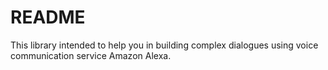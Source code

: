 # README

This library intended to help you in building complex dialogues using voice communication service Amazon Alexa.
